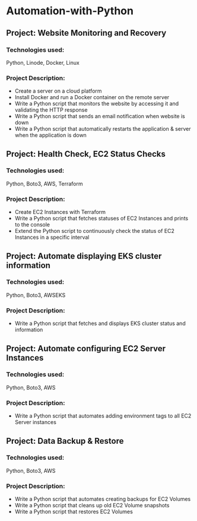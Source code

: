 # Automation-with-Python

## Project: Website Monitoring and Recovery

### Technologies used:
Python, Linode, Docker, Linux

### Project Description:
- Create a server on a cloud platform
- Install Docker and run a Docker container on the remote server
- Write a Python script that monitors the website by accessing it and validating the HTTP response
- Write a Python script that sends an email notification when website is down
- Write a Python script that automatically restarts the application & server when the application is down




## Project: Health Check, EC2 Status Checks

### Technologies used:
Python, Boto3, AWS, Terraform

### Project Description:
- Create EC2 Instances with Terraform
- Write a Python script that fetches statuses of EC2 Instances and prints to the console
- Extend the Python script to continuously check the status of EC2 Instances in a specific interval




## Project: Automate displaying EKS cluster information

### Technologies used:
Python, Boto3, AWSEKS

### Project Description:
- Write a Python script that fetches and displays EKS cluster status and information



## Project: Automate configuring EC2 Server Instances

### Technologies used:
Python, Boto3, AWS

### Project Description:
- Write a Python script that automates adding environment tags to all EC2 Server instances



## Project: Data Backup & Restore

### Technologies used:
Python, Boto3, AWS

### Project Description:
- Write a Python script that automates creating backups for EC2 Volumes
- Write a Python script that cleans up old EC2 Volume snapshots
- Write a Python script that restores EC2 Volumes




